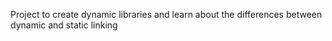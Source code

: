 Project to create dynamic libraries and learn about the differences between dynamic and static linking
